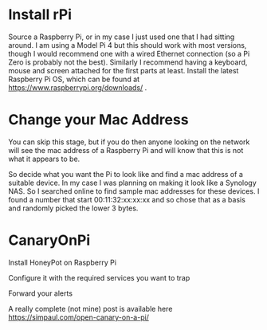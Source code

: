 # Install rPi

Source a Raspberry Pi, or in my case I just used one that I had sitting around. I am using a Model Pi 4 but this should work with most versions, though I would recommend one with a wired Ethernet connection (so a Pi Zero is probably not the best).
Similarly I recommend having a keyboard, mouse and screen attached for the first parts at least.
Install the latest Raspberry Pi OS, which can be found at https://www.raspberrypi.org/downloads/ .

# Change your Mac Address

You can skip this stage, but if you do then anyone looking on the network will see the mac address of a Raspberry Pi and will know that this is not what it appears to be.

So decide what you want the Pi to look like and find a mac address of a suitable device. In my case I was planning on making it look like a Synology NAS. So I searched online to find sample mac addresses for these devices. I found a number that start 00:11:32:xx:xx:xx and so chose that as a basis and randomly picked the lower 3 bytes.


# CanaryOnPi
Install HoneyPot on Raspberry Pi

Configure it with the required services you want to trap

Forward your alerts


A really complete (not mine) post is available here https://simpaul.com/open-canary-on-a-pi/ 
